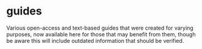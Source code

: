 # guides
Various open-access and text-based guides that were created for varying purposes, now available here for those that may benefit from them, though be aware this will include outdated information that should be verified.
